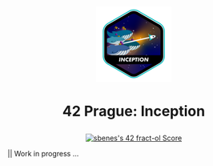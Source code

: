 <p align="center">
  <img src="0_Resources/inceptione.png" />
</p>

# <p align="center">42 Prague: Inception</p>

<p align="center"><a href="https://github.com/JaeSeoKim/badge42"><img src="https://badge42.vercel.app/api/v2/clhxhut3v002508l6ma7ao1xq/project/3086042" alt="sbenes's 42 fract-ol Score" /></a></p>
|| Work in progress ...
